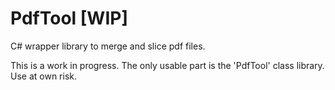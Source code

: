 # PdfTool [WIP]
C# wrapper library to merge and slice pdf files.

This is a work in progress. The only usable part is the 'PdfTool' class library. Use at own risk.
